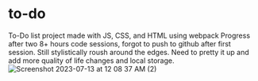 # to-do
To-Do list project made with JS, CSS, and HTML using webpack
Progress after two 8+ hours code sessions, forgot to push to github after first session. Still stylistically roush around the edges. Need to pretty it up and add more quality of life changes and local storage.
![Screenshot 2023-07-13 at 12 08 37 AM (2)](https://github.com/n34k/to-do/assets/109991419/0a886013-5ecb-4ad5-a116-82493c9da105)
